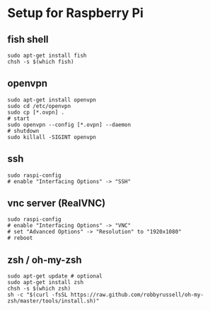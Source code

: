 # Setup for Raspberry Pi


## fish shell
```shell
sudo apt-get install fish
chsh -s $(which fish)

```

## openvpn
```shell
sudo apt-get install openvpn
sudo cd /etc/openvpn
sudo cp [*.ovpn] .
# start
sudo openvpn --config [*.ovpn] --daemon
# shutdown
sudo killall -SIGINT openvpn
```

## ssh
```shell
sudo raspi-config
# enable "Interfacing Options" -> "SSH" 
```

## vnc server (RealVNC)
```shell
sudo raspi-config
# enable "Interfacing Options" -> "VNC" 
# set "Advanced Options" -> "Resolution" to "1920x1080"
# reboot
```

## zsh / oh-my-zsh
```shell
sudo apt-get update # optional
sudo apt-get install zsh
chsh -s $(which zsh)
sh -c "$(curl -fsSL https://raw.github.com/robbyrussell/oh-my-zsh/master/tools/install.sh)"
```
